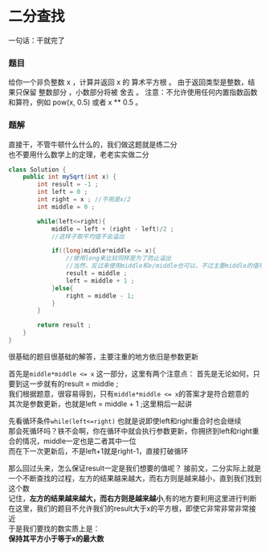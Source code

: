 # 二分查找
一句话：干就完了    

### 题目
给你一个非负整数 x ，计算并返回 x 的 算术平方根 。
由于返回类型是整数，结果只保留 整数部分 ，小数部分将被 舍去 。
注意：不允许使用任何内置指数函数和算符，例如 pow(x, 0.5) 或者 x ** 0.5 。

### 题解    
直接干，不管牛顿什么什么的，我们做这题就是练二分    
也不要用什么数学上的定理，老老实实做二分    
```Java
class Solution {
    public int mySqrt(int x) {
        int result = -1 ;
        int left = 0 ;
        int right = x ; //不用是x/2
        int middle = 0 ;

        while(left<=right){
            middle = left + (right - left)/2 ;
            //这样子取平均值不会溢出

            if((long)middle*middle <= x){
                //使用long来比较同样是为了防止溢出
                //当然，反过来使用middle和x/middle也可以，不过主要middle的值哦
                result = middle ; 
                left = middle + 1 ;
            }else{
                right = middle - 1;
            }
        }

        return result ; 
    }
}
``` 
很基础的题目很基础的解答，主要注重的地方依旧是参数更新  

首先是```middle*middle <= x``` 这一部分，这里有两个注意点：
首先是无论如何，只要到这一步就有的result = middle ;     
我们根据题意，很容易得到，只有```middle*middle <= x```的答案才是符合题意的      
其次是参数更新，也就是left = middle + 1 ;这里稍后一起讲 

先看循环条件```while(left<=right)``` 也就是说即使left和right重合时也会继续  
那会死循环吗？铁不会啊，你在循环中就会执行参数更新，你拥挤到left和right重合的情况，middle一定也是二者其中一位   
而在下一次更新后，不是left+1就是right-1，直接打破循环   

那么回过头来，怎么保证result一定是我们想要的值呢？
接前文，二分实际上就是一个不断查找的过程，左方的结果越来越大，而右方则是越来越小，直到我们找到这个数    
记住，**左方的结果越来越大，而右方则是越来越小**,有的地方要利用这里进行判断     
在这里，我们的题目不允许我们的result大于x的平方根，即使它非常非常非常接近   
于是我们要找的数实质上是：  
**保持其平方小于等于x的最大数** 

